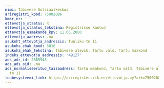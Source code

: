 ```yaml
---
nimi: Tabivere Sotsiaalkeskus
ariregistri_kood: 75002086
kmkr_nr: ''
ettevotja_staatus: R
ettevotja_staatus_tekstina: Registrisse kantud
ettevotja_esmakande_kpv: 11.05.2000
ettevotja_aadress: .na
asukoht_ettevotja_aadressis: Tuuliku tn 11
asukoha_ehak_kood: 8016
asukoha_ehak_tekstina: Tabivere alevik, Tartu vald, Tartu maakond
indeks_ettevotja_aadressis: '49127'
ads_adr_id: 2885948
ads_ads_oid: .na
ads_normaliseeritud_taisaadress: Tartu maakond, Tartu vald, Tabivere alevik, Tuuliku
  tn 11
teabesysteemi_link: https://ariregister.rik.ee/ettevotja.py?ark=75002086&ref=rekvisiidid
---
```


